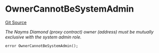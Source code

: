 # OwnerCannotBeSystemAdmin
[Git Source](https://github.com/nayms/contracts-v3/blob/ea2c06f70609c813d27d424e0330651d3c634d21/src/shared/CustomErrors.sol)

*The Nayms Diamond (proxy contract) owner (address) must be mutually exclusive with the system admin role.*


```solidity
error OwnerCannotBeSystemAdmin();
```

